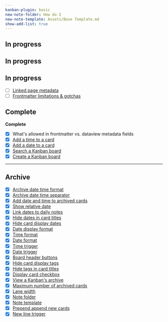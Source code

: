 ```yaml
---
kanban-plugin: basic
new-note-folder: How do I
new-note-template: Assets/Base Template.md
show-add-list: true
---
```


## In progress

## In progress

## In progress

* [ ] [Linked page metadata](Settings/Linked%20page%20metadata.md)
* [ ] [Frontmatter limitations & gotchas](FAQs/Frontmatter%20limitations%20&%20gotchas.md)

## Complete

**Complete**

* [x] What's allowed in frontmatter vs. dataview metadata fields
* [x] [Add a time to a card](How%20do%20I/Add%20a%20time%20to%20a%20card.md)
* [x] [Add a date to a card](How%20do%20I/Add%20a%20date%20to%20a%20card.md)
* [x] [Search a Kanban board](How%20do%20I/Search%20a%20Kanban%20board.md)
* [x] [Create a Kanban board](How%20do%20I/Create%20a%20Kanban%20board.md)

---

## Archive

* [x] [Archive date time format](Settings/Archive%20date%20time%20format.md)
* [x] [Archive date time separator](Settings/Archive%20date%20time%20separator.md)
* [x] [Add date and time to archived cards](Settings/Add%20date%20and%20time%20to%20archived%20cards.md)
* [x] [Show relative date](Settings/Show%20relative%20date.md)
* [x] [Link dates to daily notes](Settings/Link%20dates%20to%20daily%20notes.md)
* [x] [Hide dates in card titles](Settings/Hide%20dates%20in%20card%20titles.md)
* [x] [Hide card display dates](Settings/Hide%20card%20display%20dates.md)
* [x] [Date display format](Settings/Date%20display%20format.md)
* [x] [Time format](Settings/Time%20format.md)
* [x] [Date format](Settings/Date%20format.md)
* [x] [Time trigger](Settings/Time%20trigger.md)
* [x] [Date trigger](Settings/Date%20trigger.md)
* [x] [Board header buttons](Settings/Board%20header%20buttons.md)
* [x] [Hide card display tags](Settings/Hide%20card%20display%20tags.md)
* [x] [Hide tags in card titles](Settings/Hide%20tags%20in%20card%20titles.md)
* [x] [Display card checkbox](Settings/Display%20card%20checkbox.md)
* [x] [View a Kanban's archive](How%20do%20I/View%20a%20Kanban's%20archive.md)
* [x] [Maximum number of archived cards](Settings/Maximum%20number%20of%20archived%20cards.md)
* [x] [Lane width](Settings/Lane%20width.md)
* [x] [Note folder](Settings/Note%20folder.md)
* [x] [Note template](Settings/Note%20template.md)
* [x] [Prepend append new cards](Settings/Prepend%20append%20new%20cards.md)
* [x] [New line trigger](Settings/New%20line%20trigger.md)
